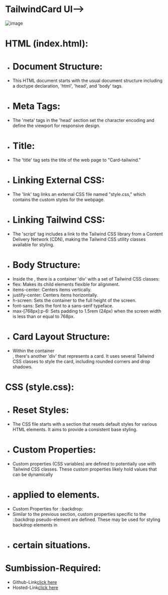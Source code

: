 # TailwindCard UI-->
![image](https://github.com/namishagurunani/TailwindCard/assets/126158413/be0a63bf-1a63-49cd-82a6-76a7fde460c6)

# HTML (index.html):
- # Document Structure:
- This HTML document starts with the usual document structure including a doctype declaration, 'html', 'head', and 'body' tags.
- # Meta Tags:
- The 'meta' tags in the 'head' section set the character encoding and define the viewport for responsive design.
- # Title:
- The 'title' tag sets the title of the web page to "Card-tailwind."
- # Linking External CSS:
- The 'link' tag links an external CSS file named "style.css," which contains the custom styles for the webpage.
- # Linking Tailwind CSS:
- The 'script' tag includes a link to the Tailwind CSS library from a Content Delivery Network (CDN), making the Tailwind CSS utility classes available for styling.
- # Body Structure:
- Inside the <body>, there is a container 'div' with a set of Tailwind CSS classes:
- flex: Makes its child elements flexible for alignment.
- items-center: Centers items vertically.
- justify-center: Centers items horizontally.
- h-screen: Sets the container to the full height of the screen.
- font-sans: Sets the font to a sans-serif typeface.
- max-[768px]:p-6: Sets padding to 1.5rem (24px) when the screen width is less than or equal to 768px.
- # Card Layout Structure:
- Within the container <div>, there's another 'div' that represents a card. It uses several Tailwind CSS classes to style the card, including rounded corners and 
  drop shadows.
# CSS (style.css):
- # Reset Styles:
- The CSS file starts with a section that resets default styles for various HTML elements. It aims to provide a consistent base styling.
- # Custom Properties:
- Custom properties (CSS variables) are defined to potentially use with Tailwind CSS classes. These custom properties likely hold values that can be dynamically 
- # applied to elements.
- Custom Properties for ::backdrop:
- Similar to the previous section, custom properties specific to the ::backdrop pseudo-element are defined. These may be used for styling backdrop elements in 
- # certain situations.
# Sumbission-Required:
- Github-Link[click here](https://github.com/namishagurunani/TailwindCard)
- Hosted-Link[click here](https://namishagurunani.github.io/TailwindCard/dist/index.html)
